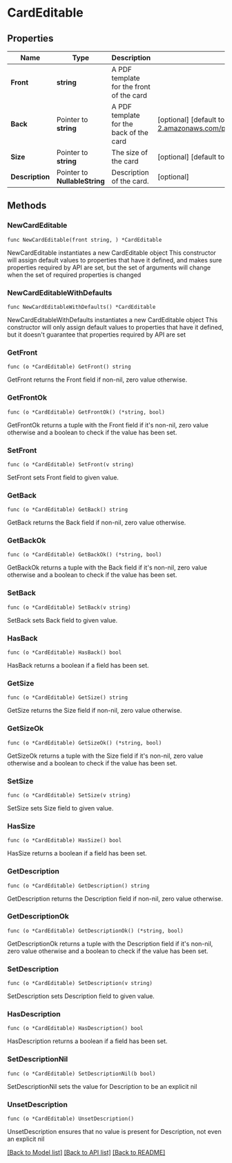 # CardEditable

## Properties

Name | Type | Description | Notes
------------ | ------------- | ------------- | -------------
**Front** | **string** | A PDF template for the front of the card | 
**Back** | Pointer to **string** | A PDF template for the back of the card | [optional] [default to "https://s3.us-west-2.amazonaws.com/public.lob.com/assets/card_blank_horizontal.pdf"]
**Size** | Pointer to **string** | The size of the card | [optional] [default to "2.125x3.375"]
**Description** | Pointer to **NullableString** | Description of the card. | [optional] 

## Methods

### NewCardEditable

`func NewCardEditable(front string, ) *CardEditable`

NewCardEditable instantiates a new CardEditable object
This constructor will assign default values to properties that have it defined,
and makes sure properties required by API are set, but the set of arguments
will change when the set of required properties is changed

### NewCardEditableWithDefaults

`func NewCardEditableWithDefaults() *CardEditable`

NewCardEditableWithDefaults instantiates a new CardEditable object
This constructor will only assign default values to properties that have it defined,
but it doesn't guarantee that properties required by API are set

### GetFront

`func (o *CardEditable) GetFront() string`

GetFront returns the Front field if non-nil, zero value otherwise.

### GetFrontOk

`func (o *CardEditable) GetFrontOk() (*string, bool)`

GetFrontOk returns a tuple with the Front field if it's non-nil, zero value otherwise
and a boolean to check if the value has been set.

### SetFront

`func (o *CardEditable) SetFront(v string)`

SetFront sets Front field to given value.


### GetBack

`func (o *CardEditable) GetBack() string`

GetBack returns the Back field if non-nil, zero value otherwise.

### GetBackOk

`func (o *CardEditable) GetBackOk() (*string, bool)`

GetBackOk returns a tuple with the Back field if it's non-nil, zero value otherwise
and a boolean to check if the value has been set.

### SetBack

`func (o *CardEditable) SetBack(v string)`

SetBack sets Back field to given value.

### HasBack

`func (o *CardEditable) HasBack() bool`

HasBack returns a boolean if a field has been set.

### GetSize

`func (o *CardEditable) GetSize() string`

GetSize returns the Size field if non-nil, zero value otherwise.

### GetSizeOk

`func (o *CardEditable) GetSizeOk() (*string, bool)`

GetSizeOk returns a tuple with the Size field if it's non-nil, zero value otherwise
and a boolean to check if the value has been set.

### SetSize

`func (o *CardEditable) SetSize(v string)`

SetSize sets Size field to given value.

### HasSize

`func (o *CardEditable) HasSize() bool`

HasSize returns a boolean if a field has been set.

### GetDescription

`func (o *CardEditable) GetDescription() string`

GetDescription returns the Description field if non-nil, zero value otherwise.

### GetDescriptionOk

`func (o *CardEditable) GetDescriptionOk() (*string, bool)`

GetDescriptionOk returns a tuple with the Description field if it's non-nil, zero value otherwise
and a boolean to check if the value has been set.

### SetDescription

`func (o *CardEditable) SetDescription(v string)`

SetDescription sets Description field to given value.

### HasDescription

`func (o *CardEditable) HasDescription() bool`

HasDescription returns a boolean if a field has been set.

### SetDescriptionNil

`func (o *CardEditable) SetDescriptionNil(b bool)`

 SetDescriptionNil sets the value for Description to be an explicit nil

### UnsetDescription
`func (o *CardEditable) UnsetDescription()`

UnsetDescription ensures that no value is present for Description, not even an explicit nil

[[Back to Model list]](../README.md#documentation-for-models) [[Back to API list]](../README.md#documentation-for-api-endpoints) [[Back to README]](../README.md)


